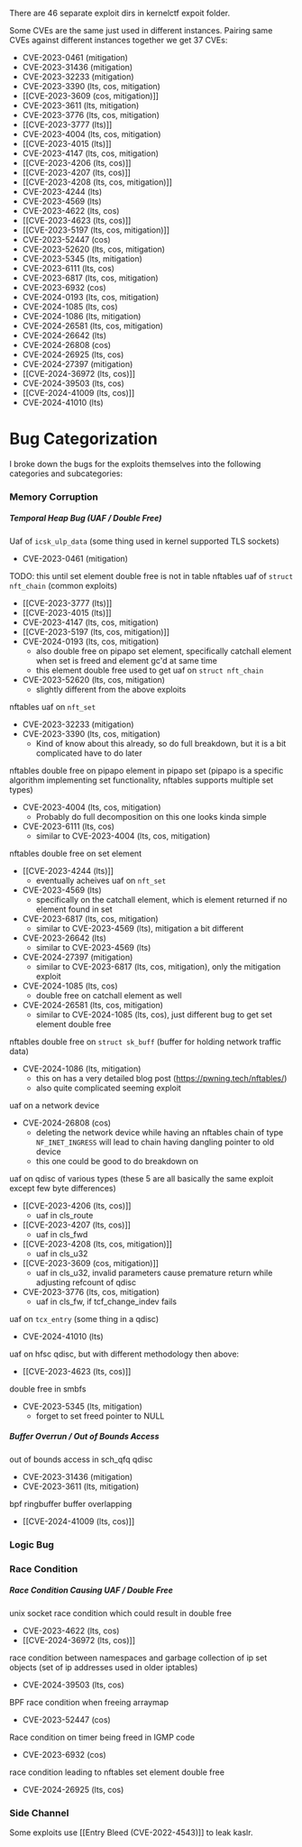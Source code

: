 There are 46 separate exploit dirs in kernelctf expoit folder.

Some CVEs are the same just used in different instances. Pairing same CVEs against different instances together we get 37 CVEs:

- CVE-2023-0461 (mitigation)
- CVE-2023-31436 (mitigation)
- CVE-2023-32233 (mitigation)
- CVE-2023-3390 (lts, cos, mitigation)
- [[CVE-2023-3609 (cos, mitigation)]]
- CVE-2023-3611 (lts, mitigation)
- CVE-2023-3776 (lts, cos, mitigation)
- [[CVE-2023-3777 (lts)]]
- CVE-2023-4004 (lts, cos, mitigation)
- [[CVE-2023-4015 (lts)]]
- CVE-2023-4147 (lts, cos, mitigation)
- [[CVE-2023-4206 (lts, cos)]]
- [[CVE-2023-4207 (lts, cos)]]
- [[CVE-2023-4208 (lts, cos, mitigation)]]
- CVE-2023-4244 (lts)
- CVE-2023-4569 (lts)
- CVE-2023-4622 (lts, cos)
- [[CVE-2023-4623 (lts, cos)]]
- [[CVE-2023-5197 (lts, cos, mitigation)]]
- CVE-2023-52447 (cos)
- CVE-2023-52620 (lts, cos, mitigation)
- CVE-2023-5345 (lts, mitigation)
- CVE-2023-6111 (lts, cos)
- CVE-2023-6817 (lts, cos, mitigation)
- CVE-2023-6932 (cos)
- CVE-2024-0193 (lts, cos, mitigation)
- CVE-2024-1085 (lts, cos)
- CVE-2024-1086 (lts, mitigation)
- CVE-2024-26581 (lts, cos, mitigation)
- CVE-2024-26642 (lts)
- CVE-2024-26808 (cos)
- CVE-2024-26925 (lts, cos)
- CVE-2024-27397 (mitigation)
- [[CVE-2024-36972 (lts, cos)]]
- CVE-2024-39503 (lts, cos)
- [[CVE-2024-41009 (lts, cos)]]
- CVE-2024-41010 (lts)



# Bug Categorization

I broke down the bugs for the exploits themselves into the following categories and subcategories:

### Memory Corruption

##### Temporal Heap Bug (UAF / Double Free)

Uaf of `icsk_ulp_data` (some thing used in kernel supported TLS sockets)
- CVE-2023-0461 (mitigation)

TODO: this until set element double free is not in table
nftables uaf of `struct nft_chain` (common exploits)
- [[CVE-2023-3777 (lts)]]
- [[CVE-2023-4015 (lts)]]
- CVE-2023-4147 (lts, cos, mitigation)
- [[CVE-2023-5197 (lts, cos, mitigation)]]
- CVE-2024-0193 (lts, cos, mitigation)
	- also double free on pipapo set element, specifically catchall element when set is freed and element gc'd at same time
	- this element double free used to get uaf on `struct nft_chain`
- CVE-2023-52620 (lts, cos, mitigation)
	- slightly different from the above exploits

nftables uaf on `nft_set`
- CVE-2023-32233 (mitigation)
- CVE-2023-3390 (lts, cos, mitigation)
	- Kind of know about this already, so do full breakdown, but it is a bit complicated have to do later

nftables double free on pipapo element in pipapo set (pipapo is a specific algorithm implementing set functionality, nftables supports multiple set types)
- CVE-2023-4004 (lts, cos, mitigation)
	- Probably do full decomposition on this one looks kinda simple
- CVE-2023-6111 (lts, cos)
	- similar to CVE-2023-4004 (lts, cos, mitigation)

nftables double free on set element
- [[CVE-2023-4244 (lts)]]
	- eventually acheives uaf on `nft_set`
- CVE-2023-4569 (lts)
	- specifically on the catchall element, which is element returned if no element found in set
- CVE-2023-6817 (lts, cos, mitigation)
	- similar to CVE-2023-4569 (lts), mitigation a bit different
- CVE-2023-26642 (lts)
	- similar to CVE-2023-4569 (lts)
- CVE-2024-27397 (mitigation)
	- similar to CVE-2023-6817 (lts, cos, mitigation), only the mitigation exploit
- CVE-2024-1085 (lts, cos)
	- double free on catchall element as well
- CVE-2024-26581 (lts, cos, mitigation)
	- similar to CVE-2024-1085 (lts, cos), just different bug to get set element double free

nftables double free on `struct sk_buff` (buffer for holding network traffic data)
- CVE-2024-1086 (lts, mitigation)
	- this on has a very detailed blog post (https://pwning.tech/nftables/)
	- also quite complicated seeming exploit

uaf on a network device
- CVE-2024-26808 (cos)
	- deleting the network device while having an nftables chain of type `NF_INET_INGRESS` will lead to chain having dangling pointer to old device
	- this one could be good to do breakdown on

uaf on qdisc of various types (these 5 are all basically the same exploit except few byte differences)
- [[CVE-2023-4206 (lts, cos)]]
	- uaf in cls_route
- [[CVE-2023-4207 (lts, cos)]]
	- uaf in cls_fwd
- [[CVE-2023-4208 (lts, cos, mitigation)]]
	- uaf in cls_u32
- [[CVE-2023-3609 (cos, mitigation)]]
	- uaf in cls_u32, invalid parameters cause premature return while adjusting refcount of qdisc
- CVE-2023-3776 (lts, cos, mitigation)
	- uaf in cls_fw, if tcf_change_indev fails

uaf on `tcx_entry` (some thing in a qdisc)
- CVE-2024-41010 (lts)

uaf on hfsc qdisc, but with different methodology then above:
- [[CVE-2023-4623 (lts, cos)]]

double free in smbfs
- CVE-2023-5345 (lts, mitigation)
	- forget to set freed pointer to NULL

##### Buffer Overrun / Out of Bounds Access

out of bounds access in sch_qfq qdisc
- CVE-2023-31436 (mitigation)
- CVE-2023-3611 (lts, mitigation)

bpf ringbuffer buffer overlapping
- [[CVE-2024-41009 (lts, cos)]]

### Logic Bug

### Race Condition

##### Race Condition Causing UAF / Double Free

unix socket race condition which could result in double free
- CVE-2023-4622 (lts, cos)
- [[CVE-2024-36972 (lts, cos)]]

race condition between namespaces and garbage collection of ip set objects (set of ip addresses used in older iptables)
- CVE-2024-39503 (lts, cos)

BPF race condition when freeing arraymap
- CVE-2023-52447 (cos)

Race condition on timer being freed in IGMP code
- CVE-2023-6932 (cos)

race condition leading to nftables set element double free
- CVE-2024-26925 (lts, cos)

### Side Channel

Some exploits use [[Entry Bleed (CVE-2022-4543)]] to leak kaslr.